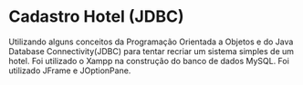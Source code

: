 # Cadastro Hotel (JDBC)

Utilizando alguns conceitos da Programação Orientada a Objetos e do Java Database Connectivity(JDBC) para tentar recriar um sistema simples de um hotel. Foi utilizado o Xampp na construção do banco de dados MySQL. Foi utilizado JFrame e JOptionPane.



